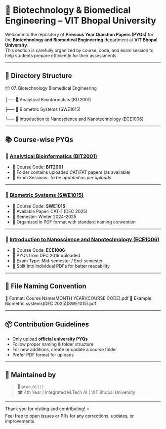 
  # 🧬 Biotechnology & Biomedical Engineering – VIT Bhopal University

  Welcome to the repository of **Previous Year Question Papers (PYQs)** for the **Biotechnology and Biomedical Engineering** department at **VIT Bhopal University**.  
  This section is carefully organized by course, code, and exam session to help students prepare efficiently for their assessments.

  ---

  ## 📁 Directory Structure
📦 07. Biotechnology Biomedical Engineering

├── 📘 Analytical Bioinformatics (BIT2001)

├── 📘 Biometric Systems (SWE1015)

└── 📘 Introduction to Nanoscience and Nanotechnology (ECE1006)


---

## 📚 Course-wise PYQs

### 🔬 [Analytical Bioinformatics (BIT2001)](https://github.com/tanu91112/PYQFort/tree/main/VIT%20Bhopal%20University/07.Biotechnology%20%20Biomedical%20Engineering/Analytical%20Bioinformatics(BIT2001))

- 📌 Course Code: **BIT2001**
- 📂 Folder contains uploaded CAT/FAT papers (as available)
- 📅 Exam Sessions: *To be updated as per uploads*

---

### 🧠 [Biometric Systems (SWE1015)](https://github.com/tanu91112/PYQFort/tree/main/VIT%20Bhopal%20University/07.Biotechnology%20%20Biomedical%20Engineering/Biometric%20systems(SWE1015))

- 📌 Course Code: **SWE1015**
- 📄 Available Paper: CAT-1 (DEC 2025)
- 📅 Semester: Winter 2024-2025
- 📂 Organized in PDF format with standard naming convention

---

### 🧪 [Introduction to Nanoscience and Nanotechnology (ECE1006)](https://github.com/tanu91112/PYQFort/tree/main/VIT%20Bhopal%20University/07.Biotechnology%20%20Biomedical%20Engineering/Introduction%20to%20Nanoscience%20and%20Nanotechnology(ECE1006%20))

- 📌 Course Code: **ECE1006**
- 📄 PYQs from DEC 2019 uploaded
- 🧷 Exam Type: Mid-semester / End-semester
- 📂 Split into individual PDFs for better readability

---

## 🧾 File Naming Convention
📄 Format: Course Name(MONTH YEAR)(COURSE CODE).pdf
📌 Example: Biometric systems(DEC 2025)(SWE1015).pdf


---

## 📦 Contribution Guidelines

- Only upload **official university PYQs**
- Follow proper naming & folder structure
- For new additions, create or update a course folder
- Prefer PDF format for uploads

---

## 🙌 Maintained by

> 📛 `@tanu91112`  
> 🎓 4th Year | Integrated M.Tech AI | VIT Bhopal University

---

Thank you for visiting and contributing! ⭐  
Feel free to open issues or PRs for any corrections, updates, or improvements.

